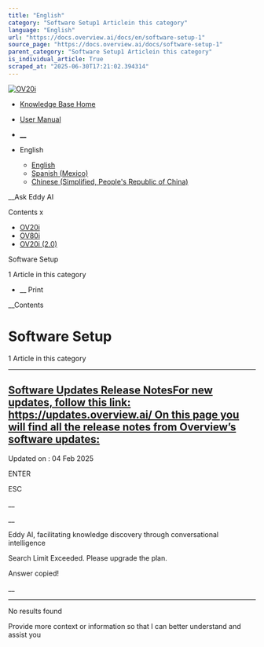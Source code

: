 ```yaml
---
title: "English"
category: "Software Setup1 Articlein this category"
language: "English"
url: "https://docs.overview.ai/docs/en/software-setup-1"
source_page: "https://docs.overview.ai/docs/software-setup-1"
parent_category: "Software Setup1 Articlein this category"
is_individual_article: True
scraped_at: "2025-06-30T17:21:02.394314"
---
```


[ ![OV20i](https://cdn.document360.io/logo/863daf20-40fe-49e9-9c91-e3c6cfba55d1/2e22ebf07a24460d8065cff0cb46d3d4-OverviewLogo.png) ](https://www.overview.ai)

  * [Knowledge Base Home](https://docs.overview.ai)
  * [User Manual](https://docs.overview.ai/docs)



  * [ __](/v1/en)
  * English

    * [ English ](/docs/en/software-setup-1 "en")
    * [ Spanish \(Mexico\) ](/docs/es-mx/software-setup-1 "es-mx")
    * [ Chinese \(Simplified, People's Republic of China\) ](/docs/zh-cn/software-setup-1 "zh-cn")




__Ask Eddy AI

Contents x

  * [ OV20i  ](start-here)
  * [ OV80i  ](start-here-1)
  * [ OV20i \(2.0\)  ](faq)



Software Setup

1 Article  in this category




  *  __ Print




 __Contents

# Software Setup

1 Article  in this category

* * *

## [Software Updates Release NotesFor new updates, follow this link: https://updates.overview.ai/ On this page you will find all the release notes from Overview’s software updates:](/docs/ov80i-software-updates-release-notes)

Updated on : 04 Feb 2025

ENTER

ESC

 __

__

Eddy AI, facilitating knowledge discovery through conversational intelligence

Search Limit Exceeded. Please upgrade the plan.

Answer copied\!

__

__ __

No results found

Provide more context or information so that I can better understand and assist you
